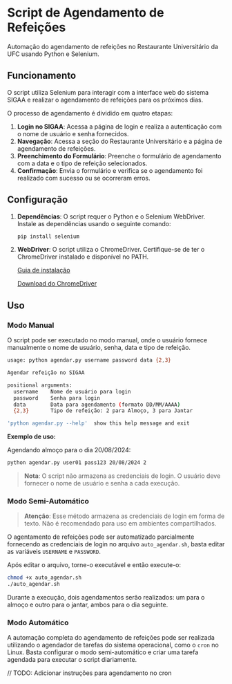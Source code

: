 # Script de Agendamento de Refeições

Automação do agendamento de refeições no Restaurante Universitário da UFC usando Python e Selenium.

## Funcionamento

O script utiliza Selenium para interagir com a interface web do sistema SIGAA e realizar o agendamento de refeições para os próximos dias.

O processo de agendamento é dividido em quatro etapas:

1. **Login no SIGAA**: Acessa a página de login e realiza a autenticação com o nome de usuário e senha fornecidos.
2. **Navegação**: Acessa a seção do Restaurante Universitário e a página de agendamento de refeições.
3. **Preenchimento do Formulário**: Preenche o formulário de agendamento com a data e o tipo de refeição selecionados.
4. **Confirmação**: Envia o formulário e verifica se o agendamento foi realizado com sucesso ou se ocorreram erros.

## Configuração

1. **Dependências**: O script requer o Python e o Selenium WebDriver. Instale as dependências usando o seguinte comando:

   ```bash
   pip install selenium
   ```

2. **WebDriver**: O script utiliza o ChromeDriver. Certifique-se de ter o ChromeDriver instalado e disponível no PATH.

   [Guia de instalação]: https://katekuehl.medium.com/installation-guide-for-google-chrome-chromedriver-and-selenium-in-a-python-virtual-environment-e1875220be2f
   [Guia de instalação]

   [Download do ChromeDriver]: https://googlechromelabs.github.io/chrome-for-testing/
   [Download do ChromeDriver]

## Uso

### Modo Manual

O script pode ser executado no modo manual, onde o usuário fornece manualmente o nome de usuário, senha, data e tipo de refeição.

```bash
usage: python agendar.py username password data {2,3}

Agendar refeição no SIGAA

positional arguments:
  username    Nome de usuário para login
  password    Senha para login
  data        Data para agendamento (formato DD/MM/AAAA)
  {2,3}       Tipo de refeição: 2 para Almoço, 3 para Jantar

'python agendar.py --help'  show this help message and exit
```

**Exemplo de uso:**

Agendando almoço para o dia 20/08/2024:

```bash
python agendar.py user01 pass123 20/08/2024 2
```

> **Nota**: O script não armazena as credenciais de login. O usuário deve fornecer o nome de usuário e senha a cada execução.

### Modo Semi-Automático

> **Atenção**: Esse método armazena as credenciais de login em forma de texto. Não é recomendado para uso em ambientes compartilhados.

O agentamento de refeições pode ser automatizado parcialmente fornecendo as credenciais de login no arquivo `auto_agendar.sh`, basta editar as variáveis `USERNAME` e `PASSWORD`. 

Após editar o arquivo, torne-o executável e então execute-o:

```bash
chmod +x auto_agendar.sh
./auto_agendar.sh
```

Durante a execução, dois agendamentos serão realizados: um para o almoço e outro para o jantar, ambos para o dia seguinte.

### Modo Automático

A automação completa do agendamento de refeições pode ser realizada utilizando o agendador de tarefas do sistema operacional, como o `cron` no Linux. Basta configurar o modo semi-automático e criar uma tarefa agendada para executar o script diariamente.

// TODO: Adicionar instruções para agendamento no cron
